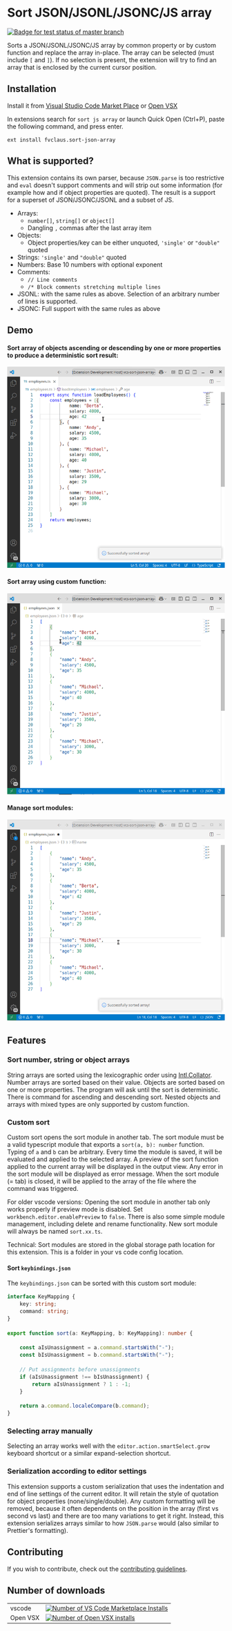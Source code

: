 # Sort JSON/JSONL/JSONC/JS array
<a style="flex-grow: 2" href="https://github.com/fvclaus/vsc-sort-json-array/actions?query=branch%3Amaster">
      <img alt="Badge for test status of master branch" src="https://github.com/fvclaus/vsc-sort-json-array/actions/workflows/ci.yml/badge.svg?branch=master"></a>


Sorts a JSON/JSONL/JSONC/JS array by common property or by custom function and replace the array in-place. The array can be selected (must include `[` and `]`). If no selection is present, the extension will try to find an array that is enclosed by the current cursor position.

## Installation

Install it from [Visual Studio Code Market Place](https://marketplace.visualstudio.com/items?itemName=fvclaus.sort-json-array) or 
[Open VSX](https://open-vsx.org/extension/fvclaus/sort-json-array)

In extensions search for `sort js array` or launch Quick Open (Ctrl+P), paste the following command, and press enter.

```
ext install fvclaus.sort-json-array
```



## What is supported?

This extension contains its own parser, because `JSON.parse` is too restrictive and `eval` doesn't support comments and will strip out some information (for example how and if object properties are quoted). The result is a support for a superset of JSON/JSONC/JSONL and a subset of JS.

- Arrays: 
  - `number[]`, `string[]` or `object[]`
  - Dangling `,` commas after the last array item
- Objects:
  - Object properties/key can be either unquoted, `'single'` or `"double"` quoted
- Strings: `'single'` and `"double"` quoted
- Numbers: Base 10 numbers with optional exponent
- Comments:
  - `// Line comments`
  - `/* Block comments stretching multiple lines`
- JSONL: with the same rules as above. Selection of an arbitrary number of lines is supported.
- JSONC: Full support with the same rules as above

## Demo

#### Sort array of objects ascending or descending by one or more properties to produce a deterministic sort result:  
![Sort by property](doc/sortOrderExample.gif)

#### Sort array using custom function:  
![Sort by custom function](doc/sortCustomExample.gif)

#### Manage sort modules:  
![Sort by custom function](doc/sortCustomModuleManagementExample.gif)


## Features
### Sort number, string or object arrays
String arrays are sorted using the lexicographic order using [Intl.Collator](https://developer.mozilla.org/en-US/docs/Web/JavaScript/Reference/Global_Objects/Intl/Collator/Collator). Number arrays are sorted based on their value. Objects are sorted based on one or more properties. The program will ask until the sort is deterministic. There is command for ascending and descending sort. Nested objects and arrays with mixed types are only supported by custom function. 

### Custom sort
Custom sort opens the sort module in another tab. The sort module must be a valid typescript module that exports a `sort(a, b): number` function. Typing of `a` and `b` can be arbitrary. Every time the module is saved, it will be evaluated and applied to the selected array. A preview of the sort function applied to the current array will be displayed in the output view. Any error in the sort module will be displayed as error message. When the sort module (= tab) is closed, it will be applied to the array of the file where the command was triggered. 

For older vscode versions: Opening the sort module in another tab only works properly if preview mode is disabled. Set `workbench.editor.enablePreview` to `false`. There is also some simple module management, including delete and rename functionality. New sort module will always be named `sort.xx.ts`.

Technical: Sort modules are stored in the global storage path location for this extension. This is a folder in your vs code config location.

#### Sort `keybindings.json`
The `keybindings.json` can be sorted with this custom sort module:

```ts
interface KeyMapping {
    key: string;
    command: string;
}

export function sort(a: KeyMapping, b: KeyMapping): number {

    const aIsUnassignment = a.command.startsWith("-");
    const bIsUnassignment = b.command.startsWith("-");

    // Put assignments before unassignments
    if (aIsUnassignment !== bIsUnassignment) {
        return aIsUnassignment ? 1 : -1;
    }

    return a.command.localeCompare(b.command);
}
```

### Selecting array manually
Selecting an array works well with the `editor.action.smartSelect.grow` keyboard shortcut or a similar expand-selection shortcut.


### Serialization according to editor settings
This extension supports a custom serialization that uses the indentation and end of line settings of the current editor. It will retain the style of quotation for object properties (none/single/double). Any custom formatting will be removed, because it often dependents on the position in the array (first vs second vs last) and there are too many variations to get it right. Instead, this extension serializes arrays similar to how `JSON.parse` would (also similar to Prettier's formatting).


## Contributing

If you wish to contribute, check out the [contributing guidelines](./CONTRIBUTING.md).

## Number of downloads
<table>
  <tr>
    <td>vscode</td>
    <td><a href="https://marketplace.visualstudio.com/items?itemName=fvclaus.sort-json-array">
      <img alt="Number of VS Code Marketplace Installs" src="https://img.shields.io/visual-studio-marketplace/i/fvclaus.sort-json-array"></a></td>
  </tr>
  <tr>
    <td>Open VSX</td>
    <td><a href="https://open-vsx.org/extension/fvclaus/sort-json-array">
    <img alt="Number of Open VSX installs" src="https://img.shields.io/open-vsx/dt/fvclaus/sort-json-array"></a></td>
</table>
